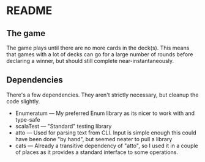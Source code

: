 # README

## The game

The game plays until there are no more cards in the deck(s).
This means that games with a lot of decks can go for a large number of 
rounds before declaring a winner, but should still complete
near-instantaneously.

## Dependencies
There's a few dependencies. They aren't strictly necessary, but cleanup
the code slightly.

* Enumeratum — My preferred Enum library as its nicer to work with
and type-safe
* scalaTest — "Standard" testing library
* atto — Used for parsing text from CLI. Input is simple enough
this could have been done "by hand", but seemed neater to pull a library
* cats — Already a transitive dependency of "atto", so I used it
in a couple of places as it provides a standard interface
to some operations.
